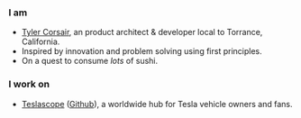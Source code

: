 ### I am

- [Tyler Corsair](https://tylercorsair.com/), an product architect & developer local to Torrance, California.
- Inspired by innovation and problem solving using first principles.
- On a quest to consume *lots* of sushi.

### I work on
- [Teslascope](https://teslascope.com/) ([Github](https://github.com/teslascope)), a worldwide hub for Tesla vehicle owners and fans.
